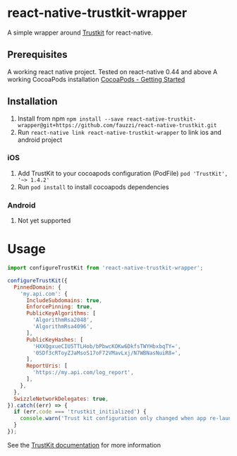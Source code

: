 # react-native-trustkit-wrapper

A simple wrapper around [Trustkit](https://github.com/datatheorem/TrustKit) for react-native.

## Prerequisites

A working react native project. Tested on react-native 0.44 and above
A working CocoaPods installation [CocoaPods - Getting Started](https://guides.cocoapods.org/using/getting-started.html)

## Installation
1. Install from npm  `npm install --save react-native-trustkit-wrapper@git+https://github.com/fauzzi/react-native-trustkit.git`
2. Run `react-native link react-native-trustkit-wrapper` to link ios and android project

### iOS
1. Add TrustKit to your cocoapods configuration (PodFile) `pod 'TrustKit', '~> 1.4.2'`
2. Run `pod install` to install cocoapods dependencies

### Android
1. Not yet supported

# Usage

```js
import configureTrustKit from 'react-native-trustkit-wrapper';

configureTrustKit({
  PinnedDomain: {
    'my.api.com': {
      IncludeSubdomains: true,
      EnforcePinning: true,
      PublicKeyAlgorithms: [
        'AlgorithmRsa2048',
        'AlgorithmRsa4096',
      ],
      PublicKeyHashes: [
        'HXXQgxueCIU5TTLHob/bPbwcKOKw6DkfsTWYHbxbqTY=',
        '0SDf3cRToyZJaMsoS17oF72VMavLxj/N7WBNasNuiR8=',
      ],
      ReportUris: [
        'https://my.api.com/log_report',
      ],
    },
  },
  SwizzleNetworkDelegates: true,
}).catch((err) => {
  if (err.code === 'trustkit_initialized') {
    console.warn('Trust kit configuration only changed when app re-launches');
  }
});

```



See the [TrustKit documentation](https://github.com/datatheorem/TrustKit) for more information
